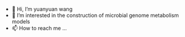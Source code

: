 - 👋 Hi, I’m yuanyuan wang
- 👀 I’m interested in the construction of microbial genome metabolism models
- 📫 How to reach me ...

<!---
Yuanyuan-W/Yuanyuan-W is a ✨ special ✨ repository because its `README.md` (this file) appears on your GitHub profile.
You can click the Preview link to take a look at your changes.
--->
